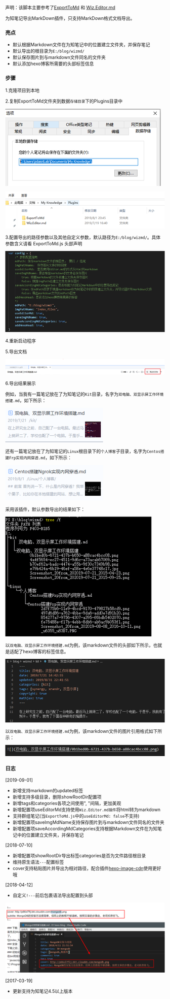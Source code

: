 声明：该脚本主要参考了[ExportToMd](https://github.com/lzuliuyun/ExportToMd) 和 [Wiz.Editor.md](https://github.com/akof1314/Wiz.Editor.md)

为知笔记导出MarkDown插件，只支持MarkDown格式文档导出。

### 亮点
- 默认根据Markdown文件在为知笔记中的位置建立文件夹，并保存笔记
- 默认导出的根目录为`E:/blog/wizmd/`
- 默认保存图片到与markdown文件同名的文件夹
- 默认添加hexo博客所需要的头部标签信息

### 步骤
1.克隆项目到本地

2.复制ExportToMd文件夹到数据`存储目录`下的Plugins目录中

![](IMG/2019-09-01-20-43-35.png)

![](IMG/2019-09-01-20-43-57.png)

3.配置导出的路径参数以及其他自定义参数，默认路径为`E:/blog/wizmd/`。具体参数含义请看 ExportToMd.js 头部声明

![](IMG/2019-09-01-20-42-50.png)

4.重新启动程序

5.导出文档

![](IMG/daochu.PNG)

6.导出结果展示

例如，当我有一篇笔记放在了为知笔记的`Kit`目录，名字为`双电脑、双显示屏工作环境搭建.md`，如下所示：

![](IMG/2019-09-01-20-54-05.png)

还有一篇笔记放在了为知笔记的`Linux`根目录下的`个人博客`子目录，名字为`Centos搭建Frp实现内网穿透.md`，如下所示：

![](IMG/2019-09-01-20-55-35.png)

采用该插件，默认参数导出的结果如下：

![](IMG/2019-09-01-20-56-21.png)

以`双电脑、双显示屏工作环境搭建.md`为例，该markdown文件的头部如下所示，也就是适配了hexo博客的标签信息。

![](IMG/2019-09-01-20-57-15.png)

以`双电脑、双显示屏工作环境搭建.md`为例，该markdown文件的图片引用格式如下所示：

![](IMG/2019-09-01-20-59-29.png)

### 日志
[2019-09-01]
- 新增支持markdown的updated标签
- 新增支持多级目录，删除showRootDir配置项
- 新增tags和categories各项之间使用", "间隔，更加美观
- 新增配置项useEditorMd支持使用`Wiz.Editor.md插件`将html转为markdown
- 支持群组笔记(当`ExportToMd.js`中的`useEditorMd: false`不支持)
- 新增配置项saveImgMdName支持保存图片到与markdown文件同名的文件夹
- 新增配置项saveAccordingMdCategories支持根据Markdown文件在为知笔记中的位置建立文件夹，并保存笔记

[2018-07-10]
- 新增配置项showRootDir导出标签categories是否为文件路径根目录
- 维持原生语法`---`配置标签
- cover支持粘贴图片并导出为相对路径，配合插件[hexo-image-cdn](https://github.com/lzuliuyun/hexo-image-cdn)使用更好哦

[2018-04-12]
- 自定义`!---`前后包裹语法导出配置到头部

![](IMG/3a0f2c85-fda0-449b-80cb-8773cc5baf65.png)

[2017-03-19]
- 更新支持为知笔记4.5以上版本